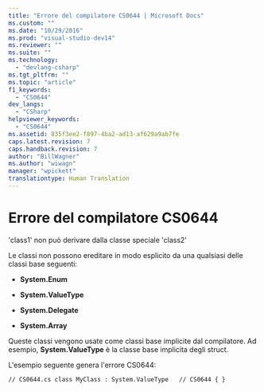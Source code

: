 ```yaml
---
title: "Errore del compilatore CS0644 | Microsoft Docs"
ms.custom: ""
ms.date: "10/29/2016"
ms.prod: "visual-studio-dev14"
ms.reviewer: ""
ms.suite: ""
ms.technology: 
  - "devlang-csharp"
ms.tgt_pltfrm: ""
ms.topic: "article"
f1_keywords: 
  - "CS0644"
dev_langs: 
  - "CSharp"
helpviewer_keywords: 
  - "CS0644"
ms.assetid: 835f3ee2-f897-4ba2-ad13-af629a9ab7fe
caps.latest.revision: 7
caps.handback.revision: 7
author: "BillWagner"
ms.author: "wiwagn"
manager: "wpickett"
translationtype: Human Translation
---
```

# Errore del compilatore CS0644
'class1' non può derivare dalla classe speciale 'class2'  
  
 Le classi non possono ereditare in modo esplicito da una qualsiasi delle classi base seguenti:  
  
-   **System.Enum**  
  
-   **System.ValueType**  
  
-   **System.Delegate**  
  
-   **System.Array**  
  
 Queste classi vengono usate come classi base implicite dal compilatore. Ad esempio, **System.ValueType** è la classe base implicita degli struct.  
  
 L'esempio seguente genera l'errore CS0644:  
  
```  
// CS0644.cs class MyClass : System.ValueType   // CS0644 { }  
```